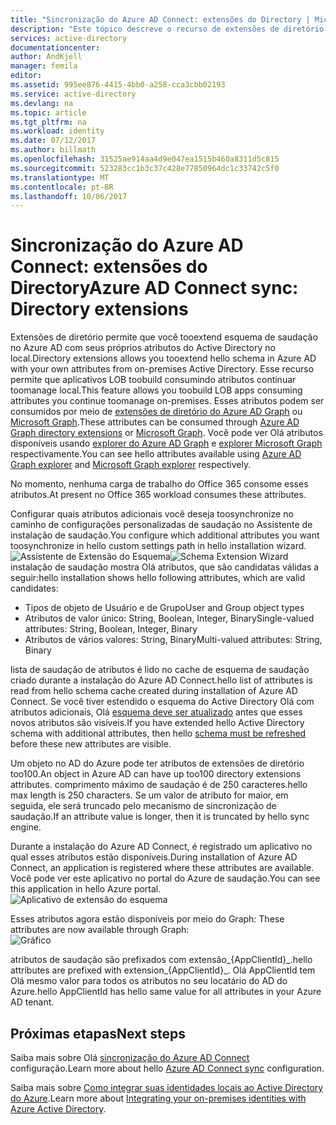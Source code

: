 ```yaml
---
title: "Sincronização do Azure AD Connect: extensões do Directory | Microsoft Docs"
description: "Este tópico descreve o recurso de extensões de diretório Olá no Azure AD Connect."
services: active-directory
documentationcenter: 
author: AndKjell
manager: femila
editor: 
ms.assetid: 995ee876-4415-4bb0-a258-cca3cbb02193
ms.service: active-directory
ms.devlang: na
ms.topic: article
ms.tgt_pltfrm: na
ms.workload: identity
ms.date: 07/12/2017
ms.author: billmath
ms.openlocfilehash: 31525ae914aa4d9e047ea1515b460a8311d5c815
ms.sourcegitcommit: 523283cc1b3c37c428e77850964dc1c33742c5f0
ms.translationtype: MT
ms.contentlocale: pt-BR
ms.lasthandoff: 10/06/2017
---
```

# <a name="azure-ad-connect-sync-directory-extensions"></a><span data-ttu-id="b04e4-103">Sincronização do Azure AD Connect: extensões do Directory</span><span class="sxs-lookup"><span data-stu-id="b04e4-103">Azure AD Connect sync: Directory extensions</span></span>
<span data-ttu-id="b04e4-104">Extensões de diretório permite que você tooextend esquema de saudação no Azure AD com seus próprios atributos do Active Directory no local.</span><span class="sxs-lookup"><span data-stu-id="b04e4-104">Directory extensions allows you tooextend hello schema in Azure AD with your own attributes from on-premises Active Directory.</span></span> <span data-ttu-id="b04e4-105">Esse recurso permite que aplicativos LOB toobuild consumindo atributos continuar toomanage local.</span><span class="sxs-lookup"><span data-stu-id="b04e4-105">This feature allows you toobuild LOB apps consuming attributes you continue toomanage on-premises.</span></span> <span data-ttu-id="b04e4-106">Esses atributos podem ser consumidos por meio de [extensões de diretório do Azure AD Graph](https://msdn.microsoft.com/Library/Azure/Ad/Graph/howto/azure-ad-graph-api-directory-schema-extensions) ou [Microsoft Graph](https://graph.microsoft.io/).</span><span class="sxs-lookup"><span data-stu-id="b04e4-106">These attributes can be consumed through [Azure AD Graph directory extensions](https://msdn.microsoft.com/Library/Azure/Ad/Graph/howto/azure-ad-graph-api-directory-schema-extensions) or [Microsoft Graph](https://graph.microsoft.io/).</span></span> <span data-ttu-id="b04e4-107">Você pode ver Olá atributos disponíveis usando [explorer do Azure AD Graph](https://graphexplorer.cloudapp.net) e [explorer Microsoft Graph](https://graphexplorer2.azurewebsites.net/) respectivamente.</span><span class="sxs-lookup"><span data-stu-id="b04e4-107">You can see hello attributes available using [Azure AD Graph explorer](https://graphexplorer.cloudapp.net) and [Microsoft Graph explorer](https://graphexplorer2.azurewebsites.net/) respectively.</span></span>

<span data-ttu-id="b04e4-108">No momento, nenhuma carga de trabalho do Office 365 consome esses atributos.</span><span class="sxs-lookup"><span data-stu-id="b04e4-108">At present no Office 365 workload consumes these attributes.</span></span>

<span data-ttu-id="b04e4-109">Configurar quais atributos adicionais você deseja toosynchronize no caminho de configurações personalizadas de saudação no Assistente de instalação de saudação.</span><span class="sxs-lookup"><span data-stu-id="b04e4-109">You configure which additional attributes you want toosynchronize in hello custom settings path in hello installation wizard.</span></span>
<span data-ttu-id="b04e4-110">![Assistente de Extensão do Esquema](./media/active-directory-aadconnectsync-feature-directory-extensions/extension2.png)</span><span class="sxs-lookup"><span data-stu-id="b04e4-110">![Schema Extension Wizard](./media/active-directory-aadconnectsync-feature-directory-extensions/extension2.png)</span></span>  
<span data-ttu-id="b04e4-111">instalação de saudação mostra Olá atributos, que são candidatas válidas a seguir:</span><span class="sxs-lookup"><span data-stu-id="b04e4-111">hello installation shows hello following attributes, which are valid candidates:</span></span>

* <span data-ttu-id="b04e4-112">Tipos de objeto de Usuário e de Grupo</span><span class="sxs-lookup"><span data-stu-id="b04e4-112">User and Group object types</span></span>
* <span data-ttu-id="b04e4-113">Atributos de valor único: String, Boolean, Integer, Binary</span><span class="sxs-lookup"><span data-stu-id="b04e4-113">Single-valued attributes: String, Boolean, Integer, Binary</span></span>
* <span data-ttu-id="b04e4-114">Atributos de vários valores: String, Binary</span><span class="sxs-lookup"><span data-stu-id="b04e4-114">Multi-valued attributes: String, Binary</span></span>

<span data-ttu-id="b04e4-115">lista de saudação de atributos é lido no cache de esquema de saudação criado durante a instalação do Azure AD Connect.</span><span class="sxs-lookup"><span data-stu-id="b04e4-115">hello list of attributes is read from hello schema cache created during installation of Azure AD Connect.</span></span> <span data-ttu-id="b04e4-116">Se você tiver estendido o esquema do Active Directory Olá com atributos adicionais, Olá [esquema deve ser atualizado](active-directory-aadconnectsync-installation-wizard.md#refresh-directory-schema) antes que esses novos atributos são visíveis.</span><span class="sxs-lookup"><span data-stu-id="b04e4-116">If you have extended hello Active Directory schema with additional attributes, then hello [schema must be refreshed](active-directory-aadconnectsync-installation-wizard.md#refresh-directory-schema) before these new attributes are visible.</span></span>

<span data-ttu-id="b04e4-117">Um objeto no AD do Azure pode ter atributos de extensões de diretório too100.</span><span class="sxs-lookup"><span data-stu-id="b04e4-117">An object in Azure AD can have up too100 directory extensions attributes.</span></span> <span data-ttu-id="b04e4-118">comprimento máximo de saudação é de 250 caracteres.</span><span class="sxs-lookup"><span data-stu-id="b04e4-118">hello max length is 250 characters.</span></span> <span data-ttu-id="b04e4-119">Se um valor de atributo for maior, em seguida, ele será truncado pelo mecanismo de sincronização de saudação.</span><span class="sxs-lookup"><span data-stu-id="b04e4-119">If an attribute value is longer, then it is truncated by hello sync engine.</span></span>

<span data-ttu-id="b04e4-120">Durante a instalação do Azure AD Connect, é registrado um aplicativo no qual esses atributos estão disponíveis.</span><span class="sxs-lookup"><span data-stu-id="b04e4-120">During installation of Azure AD Connect, an application is registered where these attributes are available.</span></span> <span data-ttu-id="b04e4-121">Você pode ver este aplicativo no portal do Azure de saudação.</span><span class="sxs-lookup"><span data-stu-id="b04e4-121">You can see this application in hello Azure portal.</span></span>  
![Aplicativo de extensão do esquema](./media/active-directory-aadconnectsync-feature-directory-extensions/extension3new.png)

<span data-ttu-id="b04e4-123">Esses atributos agora estão disponíveis por meio do Graph: </span><span class="sxs-lookup"><span data-stu-id="b04e4-123">These attributes are now available through Graph:</span></span>  
![Gráfico](./media/active-directory-aadconnectsync-feature-directory-extensions/extension4.png)

<span data-ttu-id="b04e4-125">atributos de saudação são prefixados com extensão\_{AppClientId}\_.</span><span class="sxs-lookup"><span data-stu-id="b04e4-125">hello attributes are prefixed with extension\_{AppClientId}\_.</span></span> <span data-ttu-id="b04e4-126">Olá AppClientId tem Olá mesmo valor para todos os atributos no seu locatário do AD do Azure.</span><span class="sxs-lookup"><span data-stu-id="b04e4-126">hello AppClientId has hello same value for all attributes in your Azure AD tenant.</span></span>

## <a name="next-steps"></a><span data-ttu-id="b04e4-127">Próximas etapas</span><span class="sxs-lookup"><span data-stu-id="b04e4-127">Next steps</span></span>
<span data-ttu-id="b04e4-128">Saiba mais sobre Olá [sincronização do Azure AD Connect](active-directory-aadconnectsync-whatis.md) configuração.</span><span class="sxs-lookup"><span data-stu-id="b04e4-128">Learn more about hello [Azure AD Connect sync](active-directory-aadconnectsync-whatis.md) configuration.</span></span>

<span data-ttu-id="b04e4-129">Saiba mais sobre [Como integrar suas identidades locais ao Active Directory do Azure](active-directory-aadconnect.md).</span><span class="sxs-lookup"><span data-stu-id="b04e4-129">Learn more about [Integrating your on-premises identities with Azure Active Directory](active-directory-aadconnect.md).</span></span>
